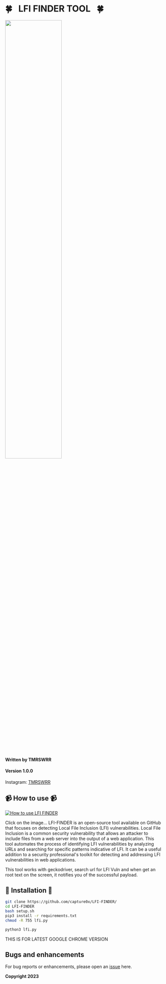 # 🍀 &nbsp;  LFI FINDER TOOL  &nbsp;  🍀

<img src="https://i.imgur.com/fT3ayTm.png" width="60%"></img>



#### Written by TMRSWRR 
#### Version 1.0.0


Instagram: [TMRSWRR](https://www.instagram.com/tmrswrr/)



## 📹 How to use 📹


[![How to use LFI FINDER](https://i.imgur.com/wfq8fWE.png)](https://youtu.be/g01MZMGm3Cc)

Click on the image...
LFI-FINDER is an open-source tool available on GitHub that focuses on detecting Local File Inclusion (LFI) vulnerabilities. Local File Inclusion is a common security vulnerability that allows an attacker to include files from a web server into the output of a web application. This tool automates the process of identifying LFI vulnerabilities by analyzing URLs and searching for specific patterns indicative of LFI. It can be a useful addition to a security professional's toolkit for detecting and addressing LFI vulnerabilities in web applications. 

This tool works with geckodriver, search url for LFI Vuln and when get an root text on the screen, it notifies you of the successful payload.

## 📀 Installation 📀


```bash
git clone https://github.com/capture0x/LFI-FINDER/
cd LFI-FINDER
bash setup.sh
pip3 install -r requirements.txt
chmod -R 755 lfi.py
```

```bash
python3 lfi.py

```
THIS IS FOR LATEST GOOGLE CHROME VERSION

## Bugs and enhancements

For bug reports or enhancements, please open an [issue](https://github.com/capture0x/LFI-FINDER/issues) here.

**Copyright 2023**
